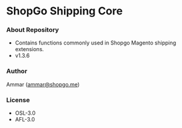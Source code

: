 # ShopGo Shipping Core #

### About Repository ###

* Contains functions commonly used in Shopgo Magento shipping extensions.
* v1.3.6

### Author ###

Ammar (<ammar@shopgo.me>)

### License ###

* OSL-3.0
* AFL-3.0

